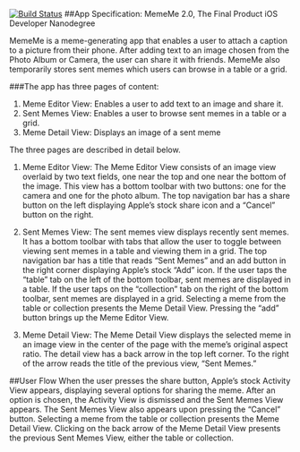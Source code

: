 [![Build Status](https://travis-ci.org/jeremiahespinosa/Meme.svg?branch=master)](https://travis-ci.org/jeremiahespinosa/Meme)
##App Specification: MemeMe 2.0, The Final Product
  iOS Developer Nanodegree
  
MemeMe is a meme-generating app that enables a user to attach a caption to a picture from their phone. After adding text to an image chosen from the Photo Album or Camera, the user can share it with friends. MemeMe also temporarily stores sent memes which users can browse in a table or a grid.

###The app has three pages of content:

1. Meme Editor View: Enables a user to add text to an image and share it.
2. Sent Memes View: Enables a user to browse sent memes in a table or a grid.
3. Meme Detail View: Displays an image of a sent meme

The three pages are described in detail below.
 
1. Meme Editor View:
  The Meme Editor View consists of an image view overlaid by two text fields, one near the top and one near the bottom of the image. This view has a bottom toolbar with two buttons: one for the camera and one for the photo album. The top navigation bar has a share button on the left displaying Apple’s stock share icon and a “Cancel” button on the right.
 
2. Sent Memes View:
  The sent memes view displays recently sent memes. It has a bottom toolbar with tabs that allow the user to toggle between viewing sent memes in a table and viewing them in a grid. The top navigation bar has a title that reads “Sent Memes” and an add button in the right corner displaying Apple’s stock “Add” icon. If the user taps the “table” tab on the left of the bottom toolbar, sent memes are displayed in a table. If the user taps on the “collection” tab on the right of the bottom toolbar, sent memes are displayed in a grid. Selecting a meme from the table or collection presents the Meme Detail View. Pressing the “add” button brings up the Meme Editor View.
       
2. Meme Detail View:
  The Meme Detail View displays the selected meme in an image view in the center of the page with the meme’s original aspect ratio. The detail view has a back arrow in the top left corner. To the right of the arrow reads the title of the previous view, “Sent Memes.”

##User Flow
  When the user presses the share button, Apple’s stock Activity View appears, displaying several options for sharing the meme. After an option is chosen, the Activity View is dismissed and the Sent Memes View appears. The Sent Memes View also appears upon pressing the “Cancel” button. Selecting a meme from the table or collection presents the Meme Detail View. Clicking on the back arrow of the Meme Detail View presents the previous Sent Memes View, either the table or collection.
